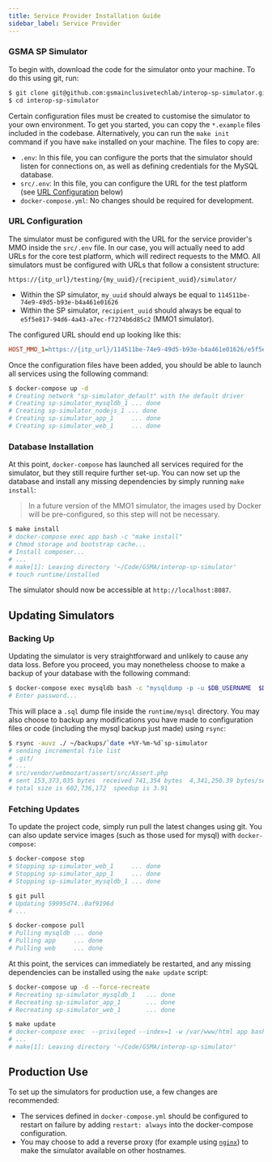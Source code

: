 ```yaml
---
title: Service Provider Installation Guide
sidebar_label: Service Provider
---
```


### GSMA SP Simulator

To begin with, download the code for the simulator onto your machine. To do this
using git, run:

```bash
$ git clone git@github.com:gsmainclusivetechlab/interop-sp-simulator.git
$ cd interop-sp-simulator
```

Certain configuration files must be created to customise the simulator to your
own environment. To get you started, you can copy the `*.example` files included
in the codebase. Alternatively, you can run the `make init` command if you have
`make` installed on your machine. The files to copy are:

- `.env`: In this file, you can configure the ports that the simulator should
  listen for connections on, as well as defining credentials for the MySQL
  database.
- `src/.env`: In this file, you can configure the URL for the test platform (see
  [URL Configuration](#url-configuration) below)
- `docker-compose.yml`: No changes should be required for development.

### URL Configuration

The simulator must be configured with the URL for the service provider's MMO
inside the `src/.env` file. In our case, you will actually need to add URLs for
the core test platform, which will redirect requests to the MMO. All simulators
must be configured with URLs that follow a consistent structure:

```
https://{itp_url}/testing/{my_uuid}/{recipient_uuid}/simulator/
```

- Within the SP simulator, `my_uuid` should always be equal to
  `114511be-74e9-49d5-b93e-b4a461e01626`
- Within the SP simulator, `recipient_uuid` should always be equal to
  `e5f5e817-94d6-4a43-a7ec-f7274b6d85c2` (MMO1 simulator).

The configured URL should end up looking like this:

```ini
HOST_MMO_1=https://{itp_url}/114511be-74e9-49d5-b93e-b4a461e01626/e5f5e817-94d6-4a43-a7ec-f7274b6d85c2/simulator/
```

Once the configuration files have been added, you should be able to launch all
services using the following command:

```bash
$ docker-compose up -d
# Creating network "sp-simulator_default" with the default driver
# Creating sp-simulator_mysqldb_1 ... done
# Creating sp-simulator_nodejs_1 ... done
# Creating sp-simulator_app_1     ... done
# Creating sp-simulator_web_1     ... done
```

### Database Installation

At this point, `docker-compose` has launched all services required for the
simulator, but they still require further set-up. You can now set up the
database and install any missing dependencies by simply running `make install`:

> In a future version of the MMO1 simulator, the images used by Docker will be
> pre-configured, so this step will not be necessary.

```bash
$ make install
# docker-compose exec app bash -c "make install"
# Chmod storage and bootstrap cache...
# Install composer...
# ...
# make[1]: Leaving directory '~/Code/GSMA/interop-sp-simulator'
# touch runtime/installed
```

The simulator should now be accessible at `http://localhost:8087`.

## Updating Simulators

### Backing Up

Updating the simulator is very straightforward and unlikely to cause any data
loss. Before you proceed, you may nonetheless choose to make a backup of your
database with the following command:

```bash
$ docker-compose exec mysqldb bash -c "mysqldump -p -u $DB_USERNAME  $DB_DATABASE > /var/lib/mysql/sp-simulator_`date +%Y-%m-%d`.sql"
# Enter password...
```

This will place a `.sql` dump file inside the `runtime/mysql` directory. You may
also choose to backup any modifications you have made to configuration files or
code (including the mysql backup just made) using `rsync`:

```bash
$ rsync -auvz ./ ~/backups/`date +%Y-%m-%d`sp-simulator
# sending incremental file list
# .git/
# ...
# src/vendor/webmozart/assert/src/Assert.php
# sent 153,373,035 bytes  received 741,354 bytes  4,341,250.39 bytes/sec
# total size is 602,736,172  speedup is 3.91
```

### Fetching Updates

To update the project code, simply run pull the latest changes using git. You
can also update service images (such as those used for mysql) with
`docker-compose`:

```bash
$ docker-compose stop
# Stopping sp-simulator_web_1     ... done
# Stopping sp-simulator_app_1     ... done
# Stopping sp-simulator_mysqldb_1 ... done

$ git pull
# Updating 59995d74..0af9196d
# ...

$ docker-compose pull
# Pulling mysqldb ... done
# Pulling app     ... done
# Pulling web     ... done
```

At this point, the services can immediately be restarted, and any missing
dependencies can be installed using the `make update` script:

```bash
$ docker-compose up -d --force-recreate
# Recreating sp-simulator_mysqldb_1   ... done
# Recreating sp-simulator_app_1       ... done
# Recreating sp-simulator_web_1       ... done

$ make update
# docker-compose exec  --privileged --index=1 -w /var/www/html app bash -c "make update"
# ...
# make[1]: Leaving directory '~/Code/GSMA/interop-sp-simulator'
```

## Production Use

To set up the simulators for production use, a few changes are recommended:

- The services defined in `docker-compose.yml` should be configured to restart
  on failure by adding `restart: always` into the docker-compose configuration.
- You may choose to add a reverse proxy (for example using
  [`nginx`](https://www.nginx.com/)) to make the simulator available on other
  hostnames.
